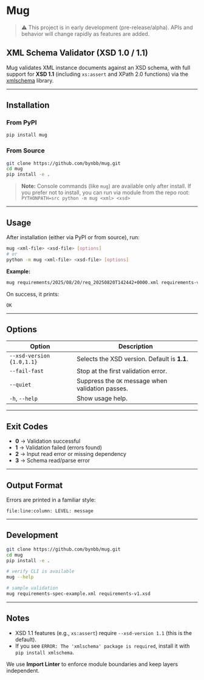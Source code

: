 # Mug

> ⚠️ This project is in early development (pre-release/alpha).
> APIs and behavior will change rapidly as features are added.

## XML Schema Validator (XSD 1.0 / 1.1)

Mug validates XML instance documents against an XSD schema, with full support for **XSD 1.1** (including `xs:assert` and XPath 2.0 functions) via the [xmlschema](https://pypi.org/project/xmlschema/) library.

---

## Installation

### From PyPI

```bash
pip install mug
```

### From Source

```bash
git clone https://github.com/bynbb/mug.git
cd mug
pip install -e .
```

> **Note:** Console commands (like `mug`) are available only after install.
> If you prefer not to install, you can run via module from the repo root:
> `PYTHONPATH=src python -m mug <xml> <xsd>`

---

## Usage

After installation (either via PyPI or from source), run:

```bash
mug <xml-file> <xsd-file> [options]
# or
python -m mug <xml-file> <xsd-file> [options]
```

**Example:**

```bash
mug requirements/2025/08/20/req_20250820T142442+0000.xml requirements-v1.xsd
```

On success, it prints:

```
OK
```

---

## Options

| Option                    | Description                                       |
| ------------------------- | ------------------------------------------------- |
| `--xsd-version {1.0,1.1}` | Selects the XSD version. Default is **1.1**.      |
| `--fail-fast`             | Stop at the first validation error.               |
| `--quiet`                 | Suppress the `OK` message when validation passes. |
| `-h`, `--help`            | Show usage help.                                  |

---

## Exit Codes

* **0** → Validation successful
* **1** → Validation failed (errors found)
* **2** → Input read error or missing dependency
* **3** → Schema read/parse error

---

## Output Format

Errors are printed in a familiar style:

```
file:line:column: LEVEL: message
```

---

## Development

```bash
git clone https://github.com/bynbb/mug.git
cd mug
pip install -e .

# verify CLI is available
mug --help

# sample validation
mug requirements-spec-example.xml requirements-v1.xsd
```

---

## Notes

* XSD 1.1 features (e.g., `xs:assert`) require `--xsd-version 1.1` (this is the default).
* If you see `ERROR: The 'xmlschema' package is required`, install it with `pip install xmlschema`.


We use **Import Linter** to enforce module boundaries and keep layers independent.
